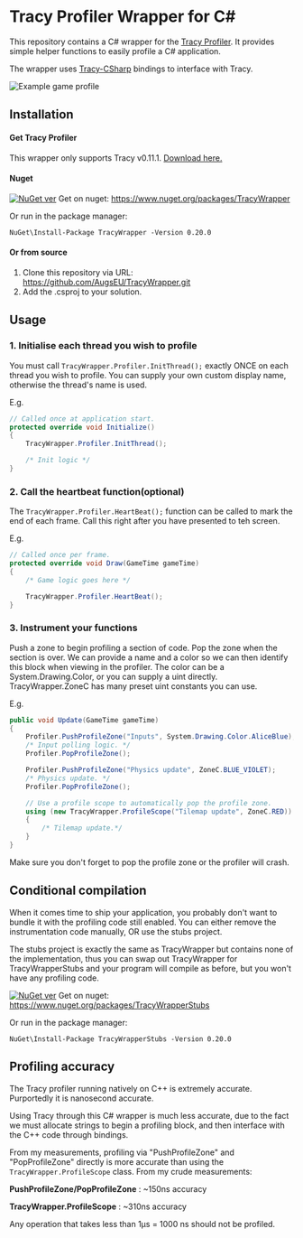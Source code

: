 # Tracy Profiler Wrapper for C#

This repository contains a C# wrapper for the [Tracy Profiler](https://github.com/wolfpld/tracy). It provides simple helper functions to easily profile a C# application.

The wrapper uses [Tracy-CSharp](https://github.com/clibequilibrium/Tracy-CSharp) bindings to interface with Tracy.

![Example game profile](https://i.imgur.com/aQI7t7z.png)

## Installation

#### Get Tracy Profiler

This wrapper only supports Tracy v0.11.1. [Download here.](https://github.com/wolfpld/tracy/releases/tag/v0.11.1)

#### Nuget

[![NuGet ver](https://img.shields.io/nuget/v/TracyWrapper)](https://www.nuget.org/packages/TracyWrapper)
Get on nuget: https://www.nuget.org/packages/TracyWrapper

Or run in the package manager:

```
NuGet\Install-Package TracyWrapper -Version 0.20.0
```

#### Or from source

1) Clone this repository via URL: https://github.com/AugsEU/TracyWrapper.git
2) Add the .csproj to your solution.

## Usage

### 1. Initialise each thread you wish to profile

You must call `TracyWrapper.Profiler.InitThread();` exactly ONCE on each thread you wish to profile. You can supply your own custom display name, otherwise the thread's name is used.

E.g.
```csharp
// Called once at application start.
protected override void Initialize()
{
	TracyWrapper.Profiler.InitThread();

	/* Init logic */
}
```

### 2. Call the heartbeat function(optional)

The `TracyWrapper.Profiler.HeartBeat();` function can be called to mark the end of each frame. Call this right after you have presented to teh screen.

E.g.
```csharp
// Called once per frame.
protected override void Draw(GameTime gameTime)
{
	/* Game logic goes here */

    TracyWrapper.Profiler.HeartBeat();
}
```

### 3. Instrument your functions

Push a zone to begin profiling a section of code. Pop the zone when the section is over. We can provide a name and a color so we can then identify this block when viewing in the profiler. The color can be a System.Drawing.Color, or you can supply a uint directly. TracyWrapper.ZoneC has many preset uint constants you can use.

E.g.

```csharp
public void Update(GameTime gameTime)
{
	Profiler.PushProfileZone("Inputs", System.Drawing.Color.AliceBlue);
	/* Input polling logic. */
	Profiler.PopProfileZone();

    Profiler.PushProfileZone("Physics update", ZoneC.BLUE_VIOLET);
    /* Physics update. */
    Profiler.PopProfileZone();

    // Use a profile scope to automatically pop the profile zone.
    using (new TracyWrapper.ProfileScope("Tilemap update", ZoneC.RED))
	{
		/* Tilemap update.*/
	}
}
```

Make sure you don't forget to pop the profile zone or the profiler will crash.

## Conditional compilation

When it comes time to ship your application, you probably don't want to bundle it with the profiling code still enabled. You can either remove the instrumentation code manually, OR use the stubs project.

The stubs project is exactly the same as TracyWrapper but contains none of the implementation, thus you can swap out TracyWrapper for TracyWrapperStubs and your program will compile as before, but you won't have any profiling code.

[![NuGet ver](https://img.shields.io/nuget/v/TracyWrapperStubs)](https://www.nuget.org/packages/TracyWrapperStubs)
Get on nuget: https://www.nuget.org/packages/TracyWrapperStubs

Or run in the package manager:

```
NuGet\Install-Package TracyWrapperStubs -Version 0.20.0
```

## Profiling accuracy

The Tracy profiler running natively on C++ is extremely accurate. Purportedly it is nanosecond accurate.

Using Tracy through this C# wrapper is much less accurate, due to the fact we must allocate strings to begin a profiling block, and then interface with the C++ code through bindings.

From my measurements, profiling via "PushProfileZone" and "PopProfileZone" directly is more accurate than using the `TracyWrapper.ProfileScope` class. From my crude measurements:

**PushProfileZone/PopProfileZone** : ~150ns accuracy

**TracyWrapper.ProfileScope** : ~310ns accuracy

Any operation that takes less than 1μs = 1000 ns should not be profiled.
